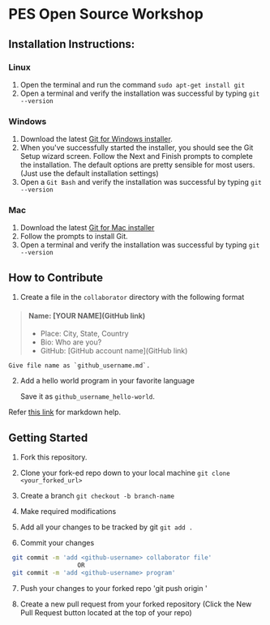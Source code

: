 # PES Open Source Workshop
## Installation Instructions:

### Linux 
 1. Open the terminal and run the command `sudo apt-get install git`
 2. Open a terminal and verify the installation was successful by typing `git --version`
 
### Windows
  1. Download the latest [Git for Windows installer](https://git-for-windows.github.io/).
  2. When you've successfully started the installer, you should see the Git Setup wizard screen. Follow the Next and Finish prompts   to complete the installation. The default options are pretty sensible for most users.(Just use the default installation settings)
  3. Open a `Git Bash` and verify the installation was successful by typing `git --version`

   
 ### Mac 
 1. Download the latest [Git for Mac installer](https://sourceforge.net/projects/git-osx-installer/files/)
 2. Follow the prompts to install Git.
 3. Open a terminal and verify the installation was successful by typing `git --version`

## How to Contribute
 1. Create a file in the `collaborator` directory with the following format
> #### Name: [YOUR NAME](GitHub link)
> - Place: City, State, Country
> - Bio: Who are you?
> - GitHub: [GitHub account name](GitHub link) 
   
    Give file name as `github_username.md`.
 
 2. Add a hello world program in your favorite language
    
    Save it as `github_username_hello-world`.
  
Refer [this link](https://guides.github.com/features/mastering-markdown/) for markdown help.

## Getting Started

1. Fork this repository.

2. Clone your fork-ed repo down to your local machine  `git clone <your_forked_url>`

3. Create a branch `git checkout -b branch-name`

4. Make required modifications

5. Add all your changes to be tracked by git `git add .`

6. Commit your changes

 ```sh
  git commit -m 'add <github-username> collaborator file'
                    OR
  git commit -m 'add <github-username> program'
 ```

7. Push your changes to your forked repo 'git push origin <branch-name>'

8. Create a new pull request from your forked repository (Click the New Pull Request button located at the top of your repo)

